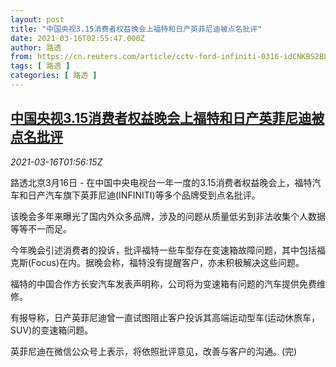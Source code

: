 ```yaml
---
layout: post
title: "中国央视3.15消费者权益晚会上福特和日产英菲尼迪被点名批评"
date: 2021-03-16T02:55:47.000Z
author: 路透
from: https://cn.reuters.com/article/cctv-ford-infiniti-0316-idCNKBS2B805J
tags: [ 路透 ]
categories: [ 路透 ]
---
```

<!--1615863347000-->
[中国央视3.15消费者权益晚会上福特和日产英菲尼迪被点名批评](https://cn.reuters.com/article/cctv-ford-infiniti-0316-idCNKBS2B805J)
------

<div>
<div><i>2021-03-16T01:56:15Z</i></div><p>路透北京3月16日 - 在中国中央电视台一年一度的3.15消费者权益晚会上，福特汽车和日产汽车旗下英菲尼迪(INFINITI)等多个品牌受到点名批评。</p><p>该晚会多年来曝光了国内外众多品牌，涉及的问题从质量低劣到非法收集个人数据等等不一而足。</p><p>今年晚会引述消费者的投诉，批评福特一些车型存在变速箱故障问题，其中包括福克斯(Focus)在内。据晚会称，福特没有提醒客户，亦未积极解决这些问题。</p><p>福特的中国合作方长安汽车发表声明称，公司将为变速箱有问题的汽车提供免费维修。</p><p>有报导称，日产英菲尼迪曾一直试图阻止客户投诉其高端运动型车(运动休旅车，SUV)的变速箱问题。</p><p>英菲尼迪在微信公众号上表示，将依照批评意见，改善与客户的沟通。(完)</p>
</div>
